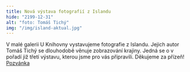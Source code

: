 ```yaml
---
title: Nová výstava fotografií z Islandu
hide: "2199-12-31"
alt: "foto: Tomáš Tichý"
img: "/img/island-aktual.jpg"
---
```

V malé galerii U Knihovny vystavujeme fotografie z Islandu. Jejich autor Tomáš
Tichý se dlouhodobě věnuje zobrazování krajiny. Jedná se o v pořadí již třetí
výstavu, kterou jsme pro vás připravili. Děkujeme za přízeň!  [Pozvánka](/img/tichy-pozvanka.jpg)
